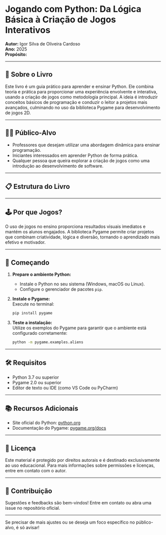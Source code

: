 # Jogando com Python: Da Lógica Básica à Criação de Jogos Interativos

**Autor:** Igor Silva de Oliveira Cardoso  
**Ano:** 2025  
**Propósito:** 

---

## 📖 Sobre o Livro

Este livro é um guia prático para aprender e ensinar Python. Ele combina teoria e prática para proporcionar uma experiência envolvente e interativa, usando a criação de jogos como metodologia principal. A ideia é introduzir conceitos básicos de programação e conduzir o leitor a projetos mais avançados, culminando no uso da biblioteca Pygame para desenvolvimento de jogos 2D.

---

## 🧑‍🏫 Público-Alvo

- Professores que desejam utilizar uma abordagem dinâmica para ensinar programação.
- Iniciantes interessados em aprender Python de forma prática.
- Qualquer pessoa que queira explorar a criação de jogos como uma introdução ao desenvolvimento de software.

---

## 📋 Estrutura do Livro

---

## 🕹️ Por que Jogos?

O uso de jogos no ensino proporciona resultados visuais imediatos e mantém os alunos engajados. A biblioteca Pygame permite criar projetos que combinam criatividade, lógica e diversão, tornando o aprendizado mais efetivo e motivador.

---

## 🚀 Começando

1. **Prepare o ambiente Python:**  
   - Instale o Python no seu sistema (Windows, macOS ou Linux).
   - Configure o gerenciador de pacotes `pip`.

2. **Instale o Pygame:**  
   Execute no terminal:  
   ```bash
   pip install pygame
   ```

3. **Teste a instalação:**  
   Utilize os exemplos do Pygame para garantir que o ambiente está configurado corretamente:  
   ```bash
   python -m pygame.examples.aliens
   ```

---

## 🛠️ Requisitos

- Python 3.7 ou superior
- Pygame 2.0 ou superior
- Editor de texto ou IDE (como VS Code ou PyCharm)

---

## 📚 Recursos Adicionais

- Site oficial do Python: [python.org](https://www.python.org)  
- Documentação do Pygame: [pygame.org/docs](https://www.pygame.org/docs)

---

## 📝 Licença

Este material é protegido por direitos autorais e é destinado exclusivamente ao uso educacional. Para mais informações sobre permissões e licenças, entre em contato com o autor.

---

## 🎉 Contribuição

Sugestões e feedbacks são bem-vindos! Entre em contato ou abra uma issue no repositório oficial.

--- 

Se precisar de mais ajustes ou se deseja um foco específico no público-alvo, é só avisar!
